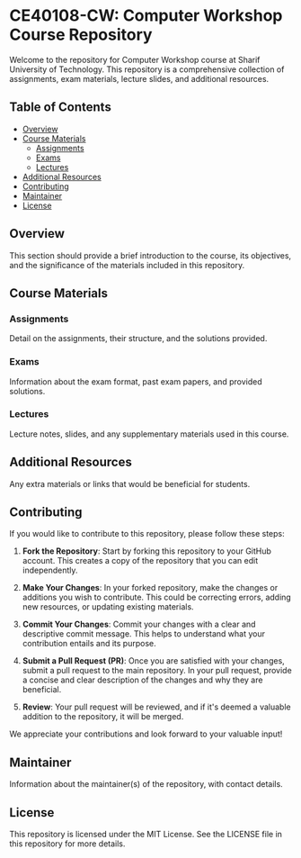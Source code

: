 # CE40108-CW: Computer Workshop Course Repository

Welcome to the repository for Computer Workshop course at Sharif University of Technology. This repository is a comprehensive collection of assignments, exam materials, lecture slides, and additional resources.

## Table of Contents

- [Overview](#overview)
- [Course Materials](#course-materials)
  - [Assignments](#assignments)
  - [Exams](#exams)
  - [Lectures](#lectures)
- [Additional Resources](#additional-resources)
- [Contributing](#contributing)
- [Maintainer](#maintainer)
- [License](#license)

## Overview

This section should provide a brief introduction to the course, its objectives, and the significance of the materials included in this repository.

## Course Materials

### Assignments

Detail on the assignments, their structure, and the solutions provided.

### Exams

Information about the exam format, past exam papers, and provided solutions.

### Lectures

Lecture notes, slides, and any supplementary materials used in this course.

## Additional Resources

Any extra materials or links that would be beneficial for students.

## Contributing

If you would like to contribute to this repository, please follow these steps:

1. **Fork the Repository**: Start by forking this repository to your GitHub account. This creates a copy of the repository that you can edit independently.

2. **Make Your Changes**: In your forked repository, make the changes or additions you wish to contribute. This could be correcting errors, adding new resources, or updating existing materials.

3. **Commit Your Changes**: Commit your changes with a clear and descriptive commit message. This helps to understand what your contribution entails and its purpose.

4. **Submit a Pull Request (PR)**: Once you are satisfied with your changes, submit a pull request to the main repository. In your pull request, provide a concise and clear description of the changes and why they are beneficial.

5. **Review**: Your pull request will be reviewed, and if it's deemed a valuable addition to the repository, it will be merged.

We appreciate your contributions and look forward to your valuable input!

## Maintainer

Information about the maintainer(s) of the repository, with contact details.

## License

This repository is licensed under the MIT License. See the LICENSE file in this repository for more details.
